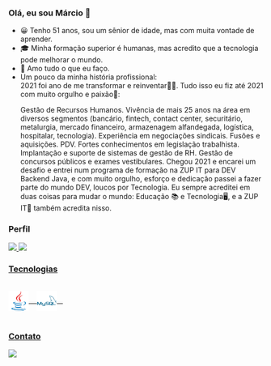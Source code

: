 ### Olá, eu sou Márcio 👋

<ul>
<li> 😀 Tenho 51 anos, sou um sênior de idade, mas com muita vontade de aprender. </li>
<li> 🎓 Minha formação superior é humanas, mas acredito que a tecnologia pode melhorar o mundo. </li>
<li> 💖 Amo tudo o que eu faço. </li>
</li>
 <li> Um pouco da minha história profissional: </li>
2021 foi ano de me transformar e reinventar🏃‍♂️. </li>
Tudo isso eu fiz até 2021 com muito orgulho e paixão🥰: </li>

Gestão de Recursos Humanos. Vivência de mais 25 anos na área em diversos segmentos (bancário, fintech, contact center, securitário, metalurgia, mercado financeiro, armazenagem alfandegada, logística, hospitalar, tecnologia). Experiência em negociações sindicais. Fusões e aquisições. PDV. Fortes conhecimentos em legislação trabalhista. Implantação e suporte de sistemas de gestão de RH. Gestão de concursos públicos e exames vestibulares.</li>
Chegou 2021 e encarei um desafio e entrei num programa de formação na ZUP IT para DEV Backend Java, e com muito orgulho, esforço e dedicação passei a fazer parte do mundo DEV, loucos por Tecnologia.</li>
Eu sempre acreditei em duas coisas para mudar o mundo: Educação 📚 e Tecnologia🖥️, e a ZUP IT🚀 também acredita nisso.
</ul> 

### Perfil
 <div>
  <a href="https://github.com/MarcioTanuma">
  <img height="180em" src="https://github-readme-stats.vercel.app/api?username=marcioTanuma&show_icons=true&theme=dark&include_all_commits=true&count_private=true"/>
  <img height="180em" src="https://github-readme-stats.vercel.app/api/top-langs/?username=marcioTanuma&layout=compact&langs_count=7&theme=dark"/>
</div>

 ### Tecnologias
  <div style="display: inline_block"><br>
   <img align="center" alt="java" height="40" width="40" src="https://raw.githubusercontent.com/devicons/devicon/master/icons/java/java-original.svg">
   &nbsp;&nbsp;
  <img align="center" alt="MYSQL" height="40" width="40" src="https://raw.githubusercontent.com/devicons/devicon/master/icons/mysql/mysql-plain-wordmark.svg">
   &nbsp;&nbsp; 
</div>
 </br>
 
  ### Contato
 <div>
 <a href="https://www.linkedin.com/in/marcio-tanuma-940b3621/" target="_blank">
  <img src="https://img.shields.io/badge/LinkedIn-0077B5?style=for-the-badge&logo=linkedin&logoColor=white"/>
 </a>
 </div>
 </br>
 
